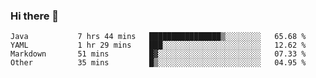 ### Hi there 👋

<!--
**urzz/urzz** is a ✨ _special_ ✨ repository because its `README.md` (this file) appears on your GitHub profile.

Here are some ideas to get you started:

- 🔭 I’m currently working on ...
- 🌱 I’m currently learning ...
- 👯 I’m looking to collaborate on ...
- 🤔 I’m looking for help with ...
- 💬 Ask me about ...
- 📫 How to reach me: ...
- 😄 Pronouns: ...
- ⚡ Fun fact: ...
-->

<!--START_SECTION:waka-->

```text
Java           7 hrs 44 mins   ████████████████▒░░░░░░░░   65.68 %
YAML           1 hr 29 mins    ███░░░░░░░░░░░░░░░░░░░░░░   12.62 %
Markdown       51 mins         █▓░░░░░░░░░░░░░░░░░░░░░░░   07.33 %
Other          35 mins         █▒░░░░░░░░░░░░░░░░░░░░░░░   04.95 %
```

<!--END_SECTION:waka-->
